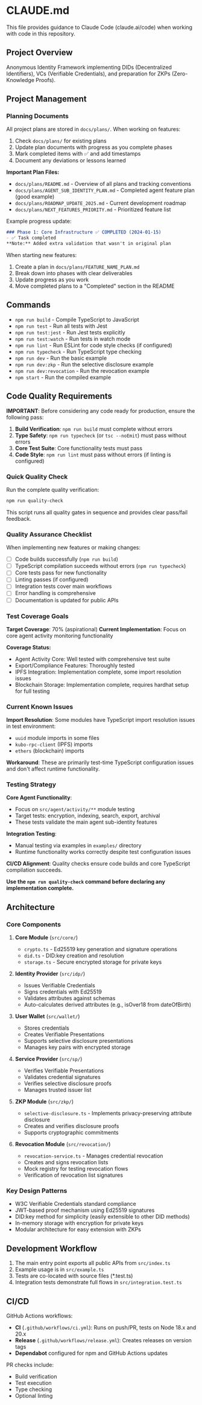 # CLAUDE.md

This file provides guidance to Claude Code (claude.ai/code) when working with code in this repository.

## Project Overview

Anonymous Identity Framework implementing DIDs (Decentralized Identifiers), VCs (Verifiable Credentials), and preparation for ZKPs (Zero-Knowledge Proofs).

## Project Management

### Planning Documents
All project plans are stored in `docs/plans/`. When working on features:
1. Check `docs/plans/` for existing plans
2. Update plan documents with progress as you complete phases
3. Mark completed items with ✅ and add timestamps
4. Document any deviations or lessons learned

**Important Plan Files:**
- `docs/plans/README.md` - Overview of all plans and tracking conventions
- `docs/plans/AGENT_SUB_IDENTITY_PLAN.md` - Completed agent feature plan (good example)
- `docs/plans/ROADMAP_UPDATE_2025.md` - Current development roadmap
- `docs/plans/NEXT_FEATURES_PRIORITY.md` - Prioritized feature list

Example progress update:
```markdown
### Phase 1: Core Infrastructure ✅ COMPLETED (2024-01-15)
- ✅ Task completed
**Note:** Added extra validation that wasn't in original plan
```

When starting new features:
1. Create a plan in `docs/plans/FEATURE_NAME_PLAN.md`
2. Break down into phases with clear deliverables
3. Update progress as you work
4. Move completed plans to a "Completed" section in the README

## Commands

- `npm run build` - Compile TypeScript to JavaScript
- `npm run test` - Run all tests with Jest
- `npm run test:jest` - Run Jest tests explicitly
- `npm run test:watch` - Run tests in watch mode
- `npm run lint` - Run ESLint for code style checks (if configured)
- `npm run typecheck` - Run TypeScript type checking
- `npm run dev` - Run the basic example
- `npm run dev:zkp` - Run the selective disclosure example
- `npm run dev:revocation` - Run the revocation example
- `npm start` - Run the compiled example

## Code Quality Requirements

**IMPORTANT**: Before considering any code ready for production, ensure the following pass:

1. **Build Verification**: `npm run build` must complete without errors
2. **Type Safety**: `npm run typecheck` (or `tsc --noEmit`) must pass without errors  
3. **Core Test Suite**: Core functionality tests must pass
4. **Code Style**: `npm run lint` must pass without errors (if linting is configured)

### Quick Quality Check

Run the complete quality verification:
```bash
npm run quality-check
```

This script runs all quality gates in sequence and provides clear pass/fail feedback.

### Quality Assurance Checklist

When implementing new features or making changes:

- [ ] Code builds successfully (`npm run build`)
- [ ] TypeScript compilation succeeds without errors (`npm run typecheck`)
- [ ] Core tests pass for new functionality
- [ ] Linting passes (if configured)
- [ ] Integration tests cover main workflows
- [ ] Error handling is comprehensive
- [ ] Documentation is updated for public APIs

### Test Coverage Goals

**Target Coverage**: 70% (aspirational)
**Current Implementation**: Focus on core agent activity monitoring functionality

**Coverage Status:**
- Agent Activity Core: Well tested with comprehensive test suite
- Export/Compliance Features: Thoroughly tested
- IPFS Integration: Implementation complete, some import resolution issues
- Blockchain Storage: Implementation complete, requires hardhat setup for full testing

### Current Known Issues

**Import Resolution**: Some modules have TypeScript import resolution issues in test environment:
- `uuid` module imports in some files
- `kubo-rpc-client` (IPFS) imports  
- `ethers` (blockchain) imports

**Workaround**: These are primarily test-time TypeScript configuration issues and don't affect runtime functionality.

### Testing Strategy

**Core Agent Functionality**: 
- Focus on `src/agent/activity/**` module testing
- Target tests: encryption, indexing, search, export, archival
- These tests validate the main agent sub-identity features

**Integration Testing**:
- Manual testing via examples in `examples/` directory
- Runtime functionality works correctly despite test configuration issues

**CI/CD Alignment**: Quality checks ensure code builds and core TypeScript compilation succeeds.

**Use the `npm run quality-check` command before declaring any implementation complete.**

## Architecture

### Core Components

1. **Core Module** (`src/core/`)
   - `crypto.ts` - Ed25519 key generation and signature operations
   - `did.ts` - DID:key creation and resolution
   - `storage.ts` - Secure encrypted storage for private keys

2. **Identity Provider** (`src/idp/`)
   - Issues Verifiable Credentials
   - Signs credentials with Ed25519
   - Validates attributes against schemas
   - Auto-calculates derived attributes (e.g., isOver18 from dateOfBirth)

3. **User Wallet** (`src/wallet/`)
   - Stores credentials
   - Creates Verifiable Presentations
   - Supports selective disclosure presentations
   - Manages key pairs with encrypted storage

4. **Service Provider** (`src/sp/`)
   - Verifies Verifiable Presentations
   - Validates credential signatures
   - Verifies selective disclosure proofs
   - Manages trusted issuer list

5. **ZKP Module** (`src/zkp/`)
   - `selective-disclosure.ts` - Implements privacy-preserving attribute disclosure
   - Creates and verifies disclosure proofs
   - Supports cryptographic commitments

6. **Revocation Module** (`src/revocation/`)
   - `revocation-service.ts` - Manages credential revocation
   - Creates and signs revocation lists
   - Mock registry for testing revocation flows
   - Verification of revocation list signatures

### Key Design Patterns

- W3C Verifiable Credentials standard compliance
- JWT-based proof mechanism using Ed25519 signatures
- DID:key method for simplicity (easily extensible to other DID methods)
- In-memory storage with encryption for private keys
- Modular architecture for easy extension with ZKPs

## Development Workflow

1. The main entry point exports all public APIs from `src/index.ts`
2. Example usage is in `src/example.ts`
3. Tests are co-located with source files (*.test.ts)
4. Integration tests demonstrate full flows in `src/integration.test.ts`

## CI/CD

GitHub Actions workflows:
- **CI** (`.github/workflows/ci.yml`): Runs on push/PR, tests on Node 18.x and 20.x
- **Release** (`.github/workflows/release.yml`): Creates releases on version tags
- **Dependabot** configured for npm and GitHub Actions updates

PR checks include:
- Build verification
- Test execution
- Type checking
- Optional linting
